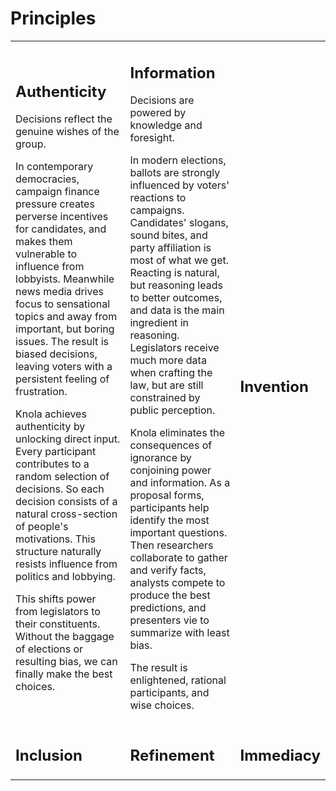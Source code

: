 # Principles

<table class="table">
<tr>
<td>
<h2>Authenticity</h2>

<p>Decisions reflect the genuine wishes of the group.</p>

<p>In contemporary democracies, campaign finance pressure creates perverse incentives for candidates, and makes them vulnerable to influence from lobbyists. Meanwhile news media drives focus to sensational topics and away from important, but boring issues. The result is biased decisions, leaving voters with a persistent feeling of frustration.</p>

<p>Knola achieves authenticity by unlocking direct input. Every participant contributes to a random selection of decisions. So each decision consists of a natural cross-section of people's motivations. This structure naturally resists influence from politics and lobbying.</p>

<p>This shifts power from legislators to their constituents. Without the baggage of elections or resulting bias, we can finally make the best choices.</p>
</td>
<td>
<h2>Information</h2>

<p>Decisions are powered by knowledge and foresight.</p>

<p>In modern elections, ballots are strongly influenced by voters' reactions to campaigns. Candidates' slogans, sound bites, and party affiliation is most of what we get. Reacting is natural, but reasoning leads to better outcomes, and data is the main ingredient in reasoning. Legislators receive much more data when crafting the law, but are still constrained by public perception.</p>

<p>Knola eliminates the consequences of ignorance by conjoining power and information. As a proposal forms, participants help identify the most important questions. Then researchers collaborate to gather and verify facts, analysts compete to produce the best predictions, and presenters vie to summarize with least bias.</p>

<p>The result is enlightened, rational participants, and wise choices.</p>
</td>
<td>
<h2>Invention</h2>
</td>
</tr>
<tr>
<td>
<h2>Inclusion</h2>
</td>
<td>
<h2>Refinement</h2>
</td>
<td>
<h2>Immediacy</h2>
</td>
</tr>
</table>

<!--
Possible other principles:
Experimentation
-->